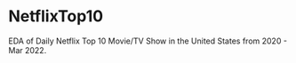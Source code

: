 # NetflixTop10
 EDA of Daily Netflix Top 10 Movie/TV Show in the United States from 2020 - Mar 2022.
